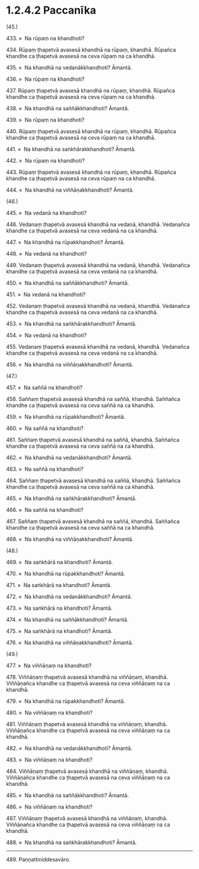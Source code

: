 

# 1.2.4.2 Paccanīka





(45.)

433\. »  Na rūpaṃ na khandhoti?

434\. Rūpaṃ ṭhapetvā avasesā khandhā na rūpaṃ, khandhā. Rūpañca khandhe ca ṭhapetvā avasesā na ceva rūpaṃ na ca khandhā.

435\. «  Na khandhā na vedanākkhandhoti? Āmantā.

436\. »  Na rūpaṃ na khandhoti?

437\. Rūpaṃ ṭhapetvā avasesā khandhā na rūpaṃ, khandhā. Rūpañca khandhe ca ṭhapetvā avasesā na ceva rūpaṃ na ca khandhā.

438\. «  Na khandhā na saññākkhandhoti? Āmantā.

439\. »  Na rūpaṃ na khandhoti?

440\. Rūpaṃ ṭhapetvā avasesā khandhā na rūpaṃ, khandhā. Rūpañca khandhe ca ṭhapetvā avasesā na ceva rūpaṃ na ca khandhā.

441\. «  Na khandhā na saṅkhārakkhandhoti? Āmantā.

442\. »  Na rūpaṃ na khandhoti?

443\. Rūpaṃ ṭhapetvā avasesā khandhā na rūpaṃ, khandhā. Rūpañca khandhe ca ṭhapetvā avasesā na ceva rūpaṃ na ca khandhā.

444\. «  Na khandhā na viññāṇakkhandhoti? Āmantā.

(46.)

445\. »  Na vedanā na khandhoti?

446\. Vedanaṃ ṭhapetvā avasesā khandhā na vedanā, khandhā. Vedanañca khandhe ca ṭhapetvā avasesā na ceva vedanā na ca khandhā.

447\. «  Na khandhā na rūpakkhandhoti? Āmantā.

448\. »  Na vedanā na khandhoti?

449\. Vedanaṃ ṭhapetvā avasesā khandhā na vedanā, khandhā. Vedanañca khandhe ca ṭhapetvā avasesā na ceva vedanā na ca khandhā.

450\. «  Na khandhā na saññākkhandhoti? Āmantā.

451\. »  Na vedanā na khandhoti?

452\. Vedanaṃ ṭhapetvā avasesā khandhā na vedanā, khandhā. Vedanañca khandhe ca ṭhapetvā avasesā na ceva vedanā na ca khandhā.

453\. «  Na khandhā na saṅkhārakkhandhoti? Āmantā.

454\. »  Na vedanā na khandhoti?

455\. Vedanaṃ ṭhapetvā avasesā khandhā na vedanā, khandhā. Vedanañca khandhe ca ṭhapetvā avasesā na ceva vedanā na ca khandhā.

456\. «  Na khandhā na viññāṇakkhandhoti? Āmantā.

(47.)

457\. »  Na saññā na khandhoti?

458\. Saññaṃ ṭhapetvā avasesā khandhā na saññā, khandhā. Saññañca khandhe ca ṭhapetvā avasesā na ceva saññā na ca khandhā.

459\. «  Na khandhā na rūpakkhandhoti? Āmantā.

460\. »  Na saññā na khandhoti?

461\. Saññaṃ ṭhapetvā avasesā khandhā na saññā, khandhā. Saññañca khandhe ca ṭhapetvā avasesā na ceva saññā na ca khandhā.

462\. «  Na khandhā na vedanākkhandhoti? Āmantā.

463\. »  Na saññā na khandhoti?

464\. Saññaṃ ṭhapetvā avasesā khandhā na saññā, khandhā. Saññañca khandhe ca ṭhapetvā avasesā na ceva saññā na ca khandhā.

465\. «  Na khandhā na saṅkhārakkhandhoti? Āmantā.

466\. »  Na saññā na khandhoti?

467\. Saññaṃ ṭhapetvā avasesā khandhā na saññā, khandhā. Saññañca khandhe ca ṭhapetvā avasesā na ceva saññā na ca khandhā.

468\. «  Na khandhā na viññāṇakkhandhoti? Āmantā.

(48.)

469\. »  Na saṅkhārā na khandhoti? Āmantā.

470\. «  Na khandhā na rūpakkhandhoti? Āmantā.

471\. »  Na saṅkhārā na khandhoti? Āmantā.

472\. «  Na khandhā na vedanākkhandhoti? Āmantā.

473\. »  Na saṅkhārā na khandhoti? Āmantā.

474\. «  Na khandhā na saññākkhandhoti? Āmantā.

475\. »  Na saṅkhārā na khandhoti? Āmantā.

476\. «  Na khandhā na viññāṇakkhandhoti? Āmantā.

(49.)

477\. »  Na viññāṇaṃ na khandhoti?

478\. Viññāṇaṃ ṭhapetvā avasesā khandhā na viññāṇaṃ, khandhā. Viññāṇañca khandhe ca ṭhapetvā avasesā na ceva viññāṇaṃ na ca khandhā.

479\. «  Na khandhā na rūpakkhandhoti? Āmantā.

480\. »  Na viññāṇaṃ na khandhoti?

481\. Viññāṇaṃ ṭhapetvā avasesā khandhā na viññāṇaṃ, khandhā. Viññāṇañca khandhe ca ṭhapetvā avasesā na ceva viññāṇaṃ na ca khandhā.

482\. «  Na khandhā na vedanākkhandhoti? Āmantā.

483\. »  Na viññāṇaṃ na khandhoti?

484\. Viññāṇaṃ ṭhapetvā avasesā khandhā na viññāṇaṃ, khandhā. Viññāṇañca khandhe ca ṭhapetvā avasesā na ceva viññāṇaṃ na ca khandhā.

485\. «  Na khandhā na saññākkhandhoti? Āmantā.

486\. »  Na viññāṇaṃ na khandhoti?

487\. Viññāṇaṃ ṭhapetvā avasesā khandhā na viññāṇaṃ, khandhā. Viññāṇañca khandhe ca ṭhapetvā avasesā na ceva viññāṇaṃ na ca khandhā.

488\. «  Na khandhā na saṅkhārakkhandhoti? Āmantā.

---

489\. Paṇṇattiniddesavāro.





